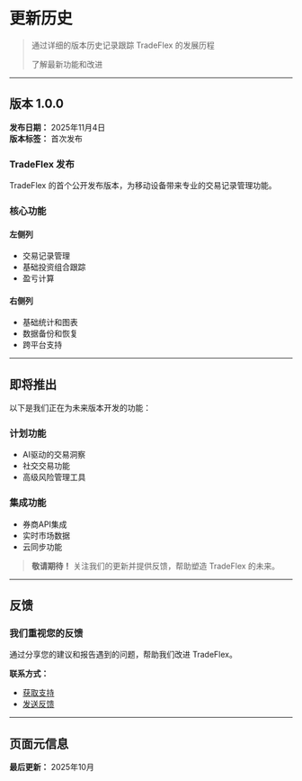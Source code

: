# 更新历史

> 通过详细的版本历史记录跟踪 TradeFlex 的发展历程
> 
> 了解最新功能和改进

---

## 版本 1.0.0

**发布日期：** 2025年11月4日  
**版本标签：** 首次发布

### TradeFlex 发布

TradeFlex 的首个公开发布版本，为移动设备带来专业的交易记录管理功能。

### 核心功能

#### 左侧列
- 交易记录管理
- 基础投资组合跟踪
- 盈亏计算

#### 右侧列
- 基础统计和图表
- 数据备份和恢复
- 跨平台支持

---

## 即将推出

以下是我们正在为未来版本开发的功能：

### 计划功能
- AI驱动的交易洞察
- 社交交易功能
- 高级风险管理工具

### 集成功能
- 券商API集成
- 实时市场数据
- 云同步功能

> **敬请期待！** 关注我们的更新并提供反馈，帮助塑造 TradeFlex 的未来。

---

## 反馈

### 我们重视您的反馈

通过分享您的建议和报告遇到的问题，帮助我们改进 TradeFlex。

**联系方式：**
- [获取支持](qa.html)
- [发送反馈](mailto:tradeflexapp@gmail.com)

---

## 页面元信息

**最后更新：** 2025年10月
